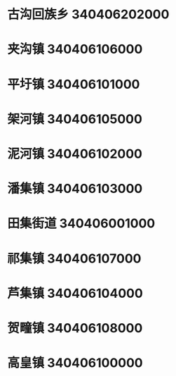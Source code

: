 # 古沟回族乡 340406202000
# 夹沟镇 340406106000
# 平圩镇 340406101000
# 架河镇 340406105000
# 泥河镇 340406102000
# 潘集镇 340406103000
# 田集街道 340406001000
# 祁集镇 340406107000
# 芦集镇 340406104000
# 贺疃镇 340406108000
# 高皇镇 340406100000
